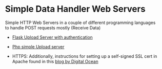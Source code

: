 # Simple Data Handler Web Servers

Simple HTTP Web Servers in a couple of different programming languages to handle POST requests mostly (Receive Data)

- [Flask Upload Server with authentication](flask/app.py)
- [Php simple Upload server](php/app.php)

- HTTPS: Additionally, instructions for setting up a self-signed SSL cert in Apache found in this [blog by Digital Ocean](https://www.digitalocean.com/community/tutorials/how-to-create-a-self-signed-ssl-certificate-for-apache-in-ubuntu-18-04)
